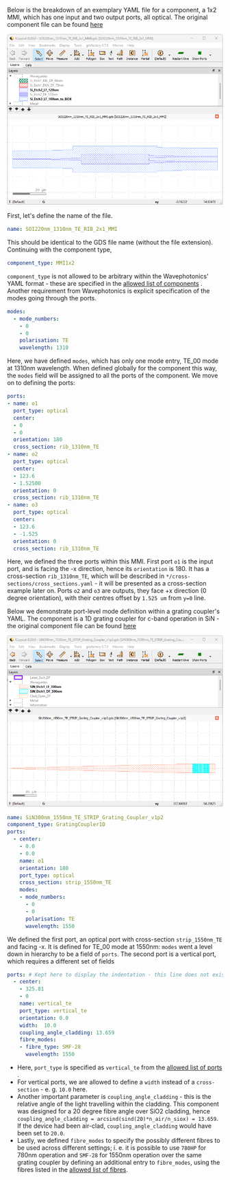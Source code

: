 Below is the breakdown of an exemplary YAML file for a component, a 1x2 MMI, which has one input and two output ports, all optical. The original component file can be found [here](../../Si_220nm_active/components/SOI220nm_1310nm_TE_RIB_2x1_MMI.yaml)

<img src="../static/ex1/SOI220nm_1310nm_TE_RIB_2x1MMI.png" class="align-center" width="600" alt="image" />

First, let's define the name of the file.

``` yaml
name: SOI220nm_1310nm_TE_RIB_2x1_MMI
```

This should be identical to the GDS file name (without the file extension). Continuing with the component type,

``` yaml
component_type: MMI1x2                 
```

`component_type` is not allowed to be arbitrary within the Wavephotonics' YAML format - these are specified in the [allowed list of components](../wp_format/components_list.md) . Another requirement from Wavephotonics is explicit specification of the modes going through the ports.

``` yaml
modes:                                 
  - mode_numbers:                        
    - 0                                     
    - 0
    polarisation: TE                     
    wavelength: 1310                     
```

Here, we have defined `modes`, which has only one mode entry, TE_00 mode at 1310nm wavelength. When defined globally for the component this way, the `modes` field will be assigned to all the ports of the component. We move on to defining the ports:

``` yaml
ports:                                 
- name: o1                               
  port_type: optical                     
  center:                                 
  - 0                                      
  - 0
  orientation: 180                        
  cross_section: rib_1310nm_TE
- name: o2                                                   
  port_type: optical                        
  center:                                 
  - 123.6
  - 1.52500
  orientation: 0                                        
  cross_section: rib_1310nm_TE         
- name: o3
  port_type: optical
  center:
  - 123.6
  - -1.525
  orientation: 0
  cross_section: rib_1310nm_TE
```

Here, we defined the three ports within this MMI. First port `o1` is the input port, and is facing the -x direction, hence its `orientation` is 180. It has a cross-section `rib_1310nm_TE`, which will be described in `*/cross-sections/cross_sections.yaml` - it will be presented as a cross-section example later on. Ports `o2` and `o3` are outputs, they face +x direction (0 degree orientation), with their centres offset by `1.525 um` from `y=0` line.

Below we demonstrate port-level mode definition within a grating coupler's YAML. The component is a 1D grating coupler for c-band operation in SiN - the original component file can be found [here](../../SiN_300nm/components/SiN300nm_1550nm_TE_STRIP_Grating_Coupler_v1p2.yaml)

<img src="../static/ex1/SiN300nm_1550nm_TE_STRIP_Grating_Coupler_v1p2.png" class="align-center" width="600" alt="image" />

``` yaml
name: SiN300nm_1550nm_TE_STRIP_Grating_Coupler_v1p2   
component_type: GratingCoupler1D                      
ports:                                                
  - center:                                            
    - 0.0
    - 0.0
    name: o1                                            
    orientation: 180
    port_type: optical
    cross_section: strip_1550nm_TE                  
    modes:                                              
    - mode_numbers:                                      
      - 0                                                   
      - 0
      polarisation: TE                                      
      wavelength: 1550                                       
```

We defined the first port, an optical port with cross-section `strip_1550nm_TE` and facing -x. It is defined for TE_00 mode at 1550nm: `modes` went a level down in hierarchy to be a field of `ports`. The second port is a vertical port, which requires a different set of fields

``` yaml
ports: # Kept here to display the indentation - this line does not exist in the original file
  - center:                                             
    - 325.81                                              
    - 0
    name: vertical_te                                  
    port_type: vertical_te                             
    orientation: 0.0                                 
    width:  10.0                                  
    coupling_angle_cladding: 13.659
    fibre_modes:                                        
    - fibre_type: SMF-28                                  
      wavelength: 1550                                    
```

- Here, `port_type` is specified as `vertical_te` from the [allowed list of ports](../wp_format/ports_list.md) .
- For vertical ports, we are allowed to define a `width` instead of a `cross-section` - e. g. `10.0` here.
- Another important parameter is `coupling_angle_cladding` - this is the relative angle of the light travelling within the cladding. This component was designed for a 20 degree fibre angle over SiO2 cladding, hence `coupling_angle_cladding = arcsind(sind(20)*n_air/n_siox) = 13.659`. If the device had been air-clad, `coupling_angle_cladding` would have been set to `20.0`.
- Lastly, we defined `fibre_modes` to specify the possibly different fibres to be used across different settings; i. e. it is possible to use `780HP` for 780nm operation and `SMF-28` for 1550nm operation over the same grating coupler by defining an additional entry to `fibre_modes`, using the fibres listed in the [allowed list of fibres](../wp_format/fibres_list.md).